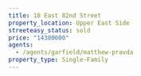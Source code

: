 ```yaml
---
title: 18 East 82nd Street
property_location: Upper East Side
streeteasy_status: sold
price: "14300000"
agents:
  - /agents/garfield/matthew-pravda
property_type: Single-Family
---
```

